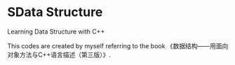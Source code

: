 # SData Structure
Learning Data Structure with C++

This codes are created by myself referring to the book 《数据结构——用面向对象方法与C++语言描述（第三版）》.
